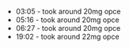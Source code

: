 * 03:05 - took around 20mg opce
* 05:16 - took around 20mg opce
* 06:27 - took around 20mg opce
* 19:02 - took around 22mg opce